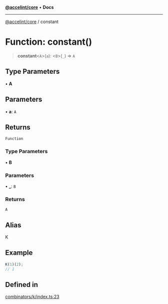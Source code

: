 [**@accelint/core**](../README.md) • **Docs**

***

[@accelint/core](../README.md) / constant

# Function: constant()

> **constant**\<`A`\>(`a`): \<`B`\>(`_`) => `A`

## Type Parameters

• **A**

## Parameters

• **a**: `A`

## Returns

`Function`

### Type Parameters

• **B**

### Parameters

• **\_**: `B`

### Returns

`A`

## Alias

K

## Example

```ts
K(1)(2);
// 1
```

## Defined in

[combinators/k/index.ts:23](https://github.com/gohypergiant/standard-toolkit/blob/258694cea8ed8bbd956b3cf5da47c2c9debcf127/packages/core/src/combinators/k/index.ts#L23)
